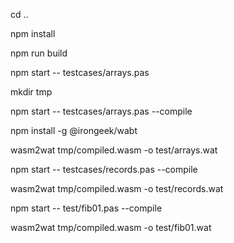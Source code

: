 cd ..

npm install

npm run build

npm start -- testcases/arrays.pas

mkdir tmp

npm start -- testcases/arrays.pas --compile 

npm install -g @irongeek/wabt

wasm2wat tmp/compiled.wasm -o test/arrays.wat

npm start -- testcases/records.pas --compile 

wasm2wat tmp/compiled.wasm -o test/records.wat

npm start -- test/fib01.pas --compile 

wasm2wat tmp/compiled.wasm -o test/fib01.wat
